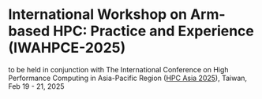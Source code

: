 #  International Workshop on Arm-based HPC: Practice and Experience (IWAHPCE-2025)
to be held in conjunction with The International Conference on High Performance Computing in Asia-Pacific Region ([HPC Asia 2025](https://event1.nchc.org.tw/hpcasia2025/)), Taiwan, Feb 19 - 21, 2025


